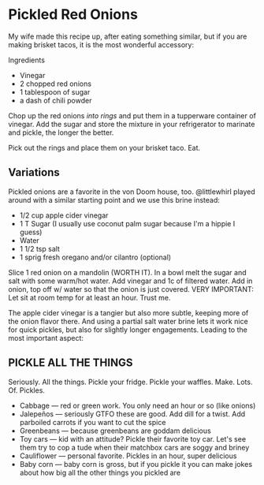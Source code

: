 # Pickled Red Onions

My wife made this recipe up, after eating something similar, but if you are making brisket tacos, it is the most wonderful accessory:

Ingredients
* Vinegar
* 2 chopped red onions
* 1 tablespoon of sugar
* a dash of chili powder

Chop up the red onions _into rings_ and put them in a tupperware container of vinegar. Add the sugar and store the mixture in your refrigerator to marinate and pickle, the longer the better.

Pick out the rings and place them on your brisket taco. Eat.
  

## Variations

Pickled onions are a favorite in the von Doom house, too. @littlewhirl played around with a similar starting point and we use this brine instead: 
 
* 1/2 cup apple cider vinegar
* 1 T Sugar (I usually use coconut palm sugar because I'm a hippie I guess)
* Water
* 1 1/2 tsp salt
* 1 sprig fresh oregano and/or cilantro (optional)

Slice 1 red onion on a mandolin (WORTH IT). In a bowl melt the sugar and salt with some warm/hot water. Add vinegar and 1c of filtered water.
Add in onion, top off w/ water so that the onion is just covered. 
VERY IMPORTANT: Let sit at room temp for at least an hour. Trust me. 

The apple cider vinegar is a tangier but also more subtle, keeping more of the onion flavor there. And using a partial salt water brine lets it work nice for quick pickles, but also for slightly longer engagements. Leading to the most important aspect: 

## PICKLE ALL THE THINGS

Seriously. All the things. Pickle your fridge. Pickle your waffles. Make. Lots. Of. Pickles. 

* Cabbage — red or green work. You only need an hour or so (like onions)
* Jalepeños — seriously GTFO these are good. Add dill for a twist. Add parboiled carrots if you want to cut the spice
* Greenbeans — because greenbeans are goddam delicious
* Toy cars — kid with an attitude? Pickle their favorite toy car. Let's see them try to cop a tude when their matchbox cars are soggy and briney
* Cauliflower — personal favorite. Pickles in an hour, super delicious
* Baby corn — baby corn is gross, but if you pickle it you can make jokes about how big all the other things you pickled are